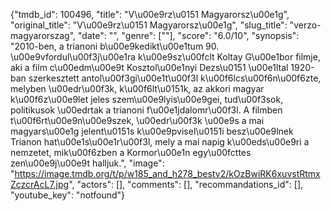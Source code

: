 {"tmdb_id": 100496, "title": "V\u00e9rz\u0151 Magyarorsz\u00e1g", "original_title": "V\u00e9rz\u0151 Magyarorsz\u00e1g", "slug_title": "verzo-magyarorszag", "date": "", "genre": [""], "score": "6.0/10", "synopsis": "2010-ben, a trianoni b\u00e9kedikt\u00e1tum 90. \u00e9vfordul\u00f3j\u00e1ra k\u00e9sz\u00fclt Koltay G\u00e1bor filmje, aki a film c\u00edm\u00e9t Kosztol\u00e1nyi Dezs\u0151 \u00e1ltal 1920-ban szerkesztett antol\u00f3gi\u00e1t\u00f3l k\u00f6lcs\u00f6n\u00f6zte, melyben \u00edr\u00f3k, k\u00f6lt\u0151k, az akkori magyar k\u00f6z\u00e9let jeles szem\u00e9lyis\u00e9gei, tud\u00f3sok, politikusok \u00edrtak a trianoni f\u00e1jdalomr\u00f3l. A filmben t\u00f6rt\u00e9n\u00e9szek, \u00edr\u00f3k \u00e9s a mai magyars\u00e1g jelent\u0151s k\u00e9pvisel\u0151i besz\u00e9lnek Trianon hat\u00e1s\u00e1r\u00f3l, mely a mai napig k\u00eds\u00e9ri a nemzetet, mik\u00f6zben a Kormor\u00e1n egy\u00fcttes zen\u00e9j\u00e9t halljuk.", "image": "https://image.tmdb.org/t/p/w185_and_h278_bestv2/kOzBwiRK6xuvstRtmxZczcrAcL7.jpg", "actors": [], "comments": [], "recommandations_id": [], "youtube_key": "notfound"}